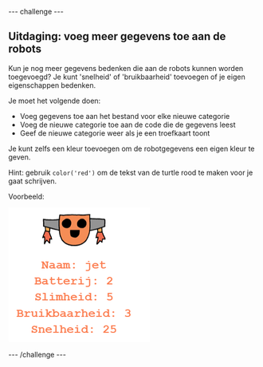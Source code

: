 \--- challenge \---

## Uitdaging: voeg meer gegevens toe aan de robots

Kun je nog meer gegevens bedenken die aan de robots kunnen worden toegevoegd? Je kunt 'snelheid' of 'bruikbaarheid' toevoegen of je eigen eigenschappen bedenken.

Je moet het volgende doen:

+ Voeg gegevens toe aan het bestand voor elke nieuwe categorie 
+ Voeg de nieuwe categorie toe aan de code die de gegevens leest
+ Geef de nieuwe categorie weer als je een troefkaart toont

Je kunt zelfs een kleur toevoegen om de robotgegevens een eigen kleur te geven.

Hint: gebruik `color('red')` om de tekst van de turtle rood te maken voor je gaat schrijven.

Voorbeeld:

![screenshot](images/robotrumps-jet.png)

\--- /challenge \---